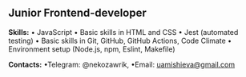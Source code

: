## Junior Frontend-developer 
**Skills:**
• JavaScript
• Basic skills in HTML and CSS
• Jest (automated testing)
• Basic skills in Git, GitHub, GitHub Actions, Code Climate
• Environment setup (Node.js, npm, Eslint, Makefile)

**Contacts:**
•Telegram: @nekozawrik, •Email: uamishieva@gmail.com


<!--
**kotyasher/kotyasher** is a ✨ _special_ ✨ repository because its `README.md` (this file) appears on your GitHub profile.

Here are some ideas to get you started:

- 🔭 I’m currently working on ...
- 🌱 I’m currently learning ...
- 👯 I’m looking to collaborate on ...
- 🤔 I’m looking for help with ...
- 💬 Ask me about ...
- 📫 How to reach me: ...
- 😄 Pronouns: ...
- ⚡ Fun fact: ...
-->
